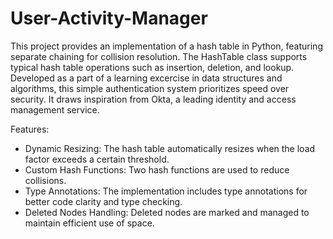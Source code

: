 # User-Activity-Manager
This project provides an implementation of a hash table in Python, featuring separate chaining for collision resolution. The HashTable class supports typical hash table operations such as insertion, deletion, and lookup. Developed as a part of a learning excercise in data structures and algorithms, this simple authentication system prioritizes speed over security. It draws inspiration from Okta, a leading identity and access management service. 

Features:
- Dynamic Resizing: The hash table automatically resizes when the load factor exceeds a certain threshold.
- Custom Hash Functions: Two hash functions are used to reduce collisions.
- Type Annotations: The implementation includes type annotations for better code clarity and type checking.
- Deleted Nodes Handling: Deleted nodes are marked and managed to maintain efficient use of space.

